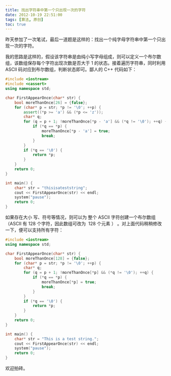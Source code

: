 ```yaml
---
title: 找出字符串中第一个只出现一次的字符
date: 2012-10-19 22:51:00
tags: [算法, 原创]
toc: true
---
```


昨天参加了一次笔试，最后一道题是这样的：找出一个纯字母字符串中第一个只出现一次的字符。

我的思路是这样的，假设该字符串是由纯小写字母组成，则可以定义一个布尔数组，该数组保存每个字符出现次数是否大于 1 的状态。接着遍历字符串，同时利用 ASCII 码对应到布尔数组，判断状态即可。鄙人的 C++ 代码如下：

<!-- more -->

``` cpp
#include <iostream>
#include <cassert>
using namespace std;

char FirstAppearOnce(char* str) {
    bool moreThanOnce[26] = {false};
    for (char* p = str; *p != '\0'; ++p) {
        assert((*p >= 'a') && (*p <= 'z'));
        char* q;
        for (q = p + 1; !moreThanOnce[*p - 'a'] && (*q != '\0'); ++q) {
            if (*q == *p) {
                moreThanOnce[*p - 'a'] = true;
                break;
            }
        }
        if (*q == '\0') {
            return *p;
        }
    }
    return 0;
}

int main() {
    char* str = "thisisateststring";
    cout << FirstAppearOnce(str) << endl; 
    system("pause");
    return 0;
}
```

如果存在大小 写、符号等情况，则可以为 整个 ASCII 字符创建一个布尔数组（ASCII 有 128 个字符，因此数组可改为  128 个元素 ） 。对上面代码稍稍修改一下，便可以支持所有字符：

  

``` cpp
#include <iostream>
using namespace std;

char FirstAppearOnce(char* str) {
    bool moreThanOnce[128] = {false};
    for (char* p = str; *p != '\0'; ++p) {
        char* q;
        for (q = p + 1; !moreThanOnce[*p] && (*q != '\0'); ++q) {
            if (*q == *p) {
                moreThanOnce[*p] = true;
                break;
            }
        }
        if (*q == '\0') {
            return *p;
        }
    }
    return 0;
}

int main() {
    char* str = "This is a test string.";
    cout << FirstAppearOnce(str) << endl; 
    system("pause");
    return 0;
}
```

  

欢迎拍砖。